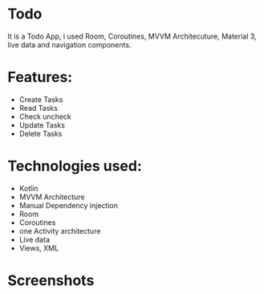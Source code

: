 # Todo
It is a Todo App, i used Room, Coroutines, MVVM Architecuture, Material 3, live data and navigation components.

# Features:
* Create Tasks
* Read Tasks
* Check uncheck
* Update Tasks
* Delete Tasks

# Technologies used:
* Kotlin
* MVVM Architecture
* Manual Dependency injection
* Room
* Coroutines
* one Activity architecture
* Live data
* Views, XML

# Screenshots

